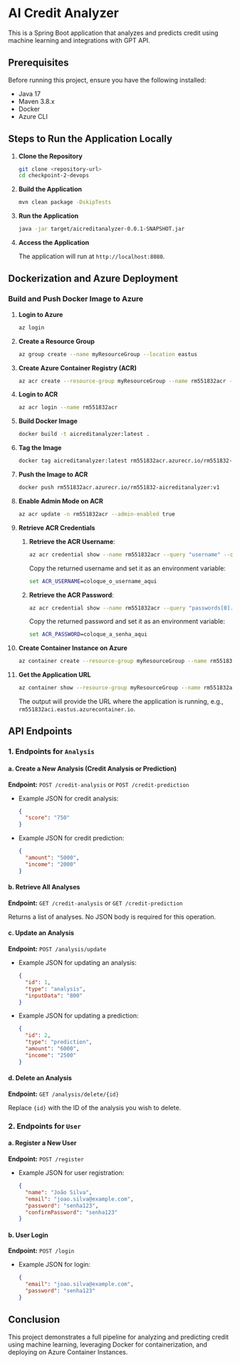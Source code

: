 
# AI Credit Analyzer

This is a Spring Boot application that analyzes and predicts credit using machine learning and integrations with GPT API.

## Prerequisites

Before running this project, ensure you have the following installed:

- Java 17
- Maven 3.8.x
- Docker
- Azure CLI

## Steps to Run the Application Locally

1. **Clone the Repository**

   ```bash
   git clone <repository-url>
   cd checkpoint-2-devops
   ```

2. **Build the Application**

   ```bash
   mvn clean package -DskipTests
   ```

3. **Run the Application**

   ```bash
   java -jar target/aicreditanalyzer-0.0.1-SNAPSHOT.jar
   ```

4. **Access the Application**

   The application will run at `http://localhost:8080`.

## Dockerization and Azure Deployment

### Build and Push Docker Image to Azure

1. **Login to Azure**

   ```bash
   az login
   ```

2. **Create a Resource Group**

   ```bash
   az group create --name myResourceGroup --location eastus
   ```

3. **Create Azure Container Registry (ACR)**

   ```bash
   az acr create --resource-group myResourceGroup --name rm551832acr --sku Basic
   ```

4. **Login to ACR**

   ```bash
   az acr login --name rm551832acr
   ```

5. **Build Docker Image**

   ```bash
   docker build -t aicreditanalyzer:latest .
   ```

6. **Tag the Image**

   ```bash
   docker tag aicreditanalyzer:latest rm551832acr.azurecr.io/rm551832-aicreditanalyzer:v1
   ```

7. **Push the Image to ACR**

   ```bash
   docker push rm551832acr.azurecr.io/rm551832-aicreditanalyzer:v1
   ```

8. **Enable Admin Mode on ACR**

   ```bash
   az acr update -n rm551832acr --admin-enabled true
   ```

9. **Retrieve ACR Credentials**

   1. **Retrieve the ACR Username**:

      ```bash
      az acr credential show --name rm551832acr --query "username" --output tsv
      ```

      Copy the returned username and set it as an environment variable:

      ```cmd
      set ACR_USERNAME=coloque_o_username_aqui
      ```

   2. **Retrieve the ACR Password**:

      ```bash
      az acr credential show --name rm551832acr --query "passwords[0].value" --output tsv
      ```

      Copy the returned password and set it as an environment variable:

      ```cmd
      set ACR_PASSWORD=coloque_a_senha_aqui
      ```

10. **Create Container Instance on Azure**

    ```bash
    az container create --resource-group myResourceGroup --name rm551832aci     --image rm551832acr.azurecr.io/rm551832-aicreditanalyzer:v1     --cpu 1 --memory 1     --registry-login-server rm551832acr.azurecr.io     --registry-username %ACR_USERNAME%     --registry-password %ACR_PASSWORD%     --ports 8080 --dns-name-label rm551832aci
    ```

11. **Get the Application URL**

    ```bash
    az container show --resource-group myResourceGroup --name rm551832aci --query ipAddress.fqdn --output tsv
    ```

    The output will provide the URL where the application is running, e.g., `rm551832aci.eastus.azurecontainer.io`.

## API Endpoints

### 1. Endpoints for `Analysis`

#### a. Create a New Analysis (Credit Analysis or Prediction)

**Endpoint:** `POST /credit-analysis` or `POST /credit-prediction`

- Example JSON for credit analysis:

    ```json
    {
      "score": "750"
    }
    ```

- Example JSON for credit prediction:

    ```json
    {
      "amount": "5000",
      "income": "2000"
    }
    ```

#### b. Retrieve All Analyses

**Endpoint:** `GET /credit-analysis` or `GET /credit-prediction`

Returns a list of analyses. No JSON body is required for this operation.

#### c. Update an Analysis

**Endpoint:** `POST /analysis/update`

- Example JSON for updating an analysis:

    ```json
    {
      "id": 1,
      "type": "analysis",
      "inputData": "800"
    }
    ```

- Example JSON for updating a prediction:

    ```json
    {
      "id": 2,
      "type": "prediction",
      "amount": "6000",
      "income": "2500"
    }
    ```

#### d. Delete an Analysis

**Endpoint:** `GET /analysis/delete/{id}`

Replace `{id}` with the ID of the analysis you wish to delete.

### 2. Endpoints for `User`

#### a. Register a New User

**Endpoint:** `POST /register`

- Example JSON for user registration:

    ```json
    {
      "name": "João Silva",
      "email": "joao.silva@example.com",
      "password": "senha123",
      "confirmPassword": "senha123"
    }
    ```

#### b. User Login

**Endpoint:** `POST /login`

- Example JSON for login:

    ```json
    {
      "email": "joao.silva@example.com",
      "password": "senha123"
    }
    ```

## Conclusion

This project demonstrates a full pipeline for analyzing and predicting credit using machine learning, leveraging Docker for containerization, and deploying on Azure Container Instances.
